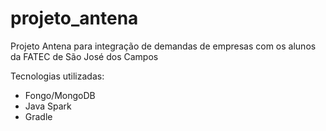 # projeto_antena
Projeto Antena para integração de demandas de empresas com os alunos da FATEC de São José dos Campos

Tecnologias utilizadas:

* Fongo/MongoDB
* Java Spark
* Gradle
